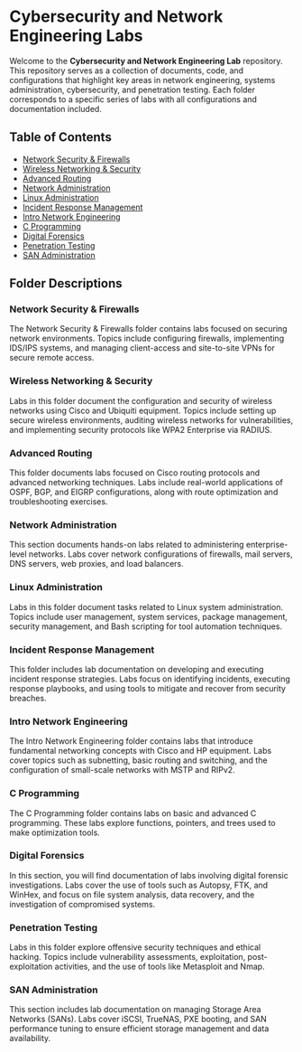 # Cybersecurity and Network Engineering Labs

Welcome to the **Cybersecurity and Network Engineering Lab** repository. This repository serves as a collection of documents, code, and configurations that highlight key areas in network engineering, systems administration, cybersecurity, and penetration testing. Each folder corresponds to a specific series of labs with all configurations and documentation included.

## Table of Contents

- [Network Security & Firewalls](#network-security--firewalls)
- [Wireless Networking & Security](#wireless-networking--security)
- [Advanced Routing](#advanced-routing)
- [Network Administration](#network-administration)
- [Linux Administration](#linux-administration)
- [Incident Response Management](#incident-response-management)
- [Intro Network Engineering](#intro-network-engineering)
- [C Programming](#c-programming)
- [Digital Forensics](#digital-forensics)
- [Penetration Testing](#penetration-testing)
- [SAN Administration](#san-administration)

## Folder Descriptions

### Network Security & Firewalls
The Network Security & Firewalls folder contains labs focused on securing network environments. Topics include configuring firewalls, implementing IDS/IPS systems, and managing client-access and site-to-site VPNs for secure remote access.

### Wireless Networking & Security
Labs in this folder document the configuration and security of wireless networks using Cisco and Ubiquiti equipment. Topics include setting up secure wireless environments, auditing wireless networks for vulnerabilities, and implementing security protocols like WPA2 Enterprise via RADIUS.

### Advanced Routing
This folder documents labs focused on Cisco routing protocols and advanced networking techniques. Labs include real-world applications of OSPF, BGP, and EIGRP configurations, along with route optimization and troubleshooting exercises.

### Network Administration
This section documents hands-on labs related to administering enterprise-level networks. Labs cover network configurations of firewalls, mail servers, DNS servers, web proxies, and load balancers.

### Linux Administration
Labs in this folder document tasks related to Linux system administration. Topics include user management, system services, package management, security management, and Bash scripting for tool automation techniques.

### Incident Response Management
This folder includes lab documentation on developing and executing incident response strategies. Labs focus on identifying incidents, executing response playbooks, and using tools to mitigate and recover from security breaches.

### Intro Network Engineering
The Intro Network Engineering folder contains labs that introduce fundamental networking concepts with Cisco and HP equipment. Labs cover topics such as subnetting, basic routing and switching, and the configuration of small-scale networks with MSTP and RIPv2.

### C Programming
The C Programming folder contains labs on basic and advanced C programming. These labs explore functions, pointers, and trees used to make optimization tools.

### Digital Forensics
In this section, you will find documentation of labs involving digital forensic investigations. Labs cover the use of tools such as Autopsy, FTK, and WinHex, and focus on file system analysis, data recovery, and the investigation of compromised systems.

### Penetration Testing
Labs in this folder explore offensive security techniques and ethical hacking. Topics include vulnerability assessments, exploitation, post-exploitation activities, and the use of tools like Metasploit and Nmap.

### SAN Administration
This section includes lab documentation on managing Storage Area Networks (SANs). Labs cover iSCSI, TrueNAS, PXE booting, and SAN performance tuning to ensure efficient storage management and data availability.


